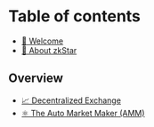 # Table of contents

* [🚸 Welcome](README.md)
* [🥞 About zkStar](about-zkstar.md)

## Overview

* [📈 Decentralized Exchange](overview/decentralized-exchange.md)
* [⚛ The Auto Market Maker (AMM)](overview/the-auto-market-maker-amm.md)
